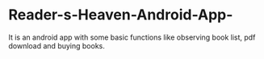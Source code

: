 # Reader-s-Heaven-Android-App-
It is an android app with some basic functions like observing book list, pdf download and buying books.
